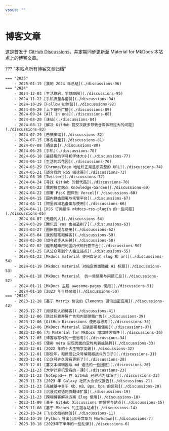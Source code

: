 ```yaml
---
vssue: ""
---
```


# 博客文章

这是首发于 [GitHub Discussions](https://github.com/shenweiyan/Knowledge-Garden/discussions)，并定期同步更新至 Material for MkDocs 本站点上的博客文章。

??? "本站点所有博客文章归档"

    === "2025"
        - 2025-01-15 [我的 2024 年总结](./discussions-96) 
    === "2024"
        - 2024-12-03 [生活跌宕，羽球向阳](./discussions-95) 
        - 2024-11-22 [手机流量与套餐](./discussions-94) 
        - 2024-10-29 [Follow 初体验](./discussions-92) 
        - 2024-09-29 [上下班听广播](./discussions-89) 
        - 2024-09-24 [All in one](./discussions-88) 
        - 2024-08-20 [诛仙](./discussions-84) 
        - 2024-08-12 [解决 GitHub 提交次数多导致仓库体积过大的问题](./discussions-83) 
        - 2024-07-29 [巴黎奥运](./discussions-82) 
        - 2024-07-15 [寒冬将至](./discussions-81) 
        - 2024-07-08 [晒桌面](./discussions-80) 
        - 2024-06-25 [手机](./discussions-78) 
        - 2024-06-18 [最舒服的字号和字体大小](./discussions-77) 
        - 2024-06-12 [生活的后花园](./discussions-76) 
        - 2024-05-29 [Chrome/Edge 地址栏正常显示完整的 URL](./discussions-74) 
        - 2024-05-21 [适合我的 RSS 阅读器](./discussions-73) 
        - 2024-05-16 [Twitter](./discussions-72) 
        - 2024-04-24 [寻找 GitHub 的替代品](./discussions-70) 
        - 2024-04-22 [我的独立站点 Knowledge-Garden](./discussions-69) 
        - 2024-04-22 [部署 PicX 图床到 Vercel](./discussions-68) 
        - 2024-04-15 [国内静态部署与托管平台](./discussions-67) 
        - 2024-04-11 [阿里云域名备案与使用](./discussions-66) 
        - 2024-04-11 [RSS 订阅插件 mkdocs-rss-plugin 的一些问题](./discussions-65) 
        - 2024-04-07 [无趣的人](./discussions-64) 
        - 2024-03-29 [腾讯云 cos 也被盗刷了](./discussions-63) 
        - 2024-03-27 [图床管理与使用](./discussions-62) 
        - 2024-03-04 [我的随笔和博客](./discussions-59) 
        - 2024-02-20 [如今迈步从头越](./discussions-58) 
        - 2024-02-02 [越来越难用的国内代码托管平台](./discussions-56) 
        - 2024-01-25 [从公众号到个人独立站点](./discussions-55) 
        - 2024-01-23 [Mkdocs material 使用自定义 slug 和 url](./discussions-54) 
        - 2024-01-19 [Mkdocs material 对指定页面隐藏 H1 标题](./discussions-53) 
        - 2024-01-18 [MkDocs Material  的一些使用与问题汇总](./discussions-52) 
        - 2024-01-11 [MkDocs 主题 awesome-pages 使用](./discussions-51) 
        - 2024-01-10 [2023 年年终总结](./discussions-50) 
    === "2023"
        - 2023-12-28 [基于 Matrix 协议的 Elements 通讯加密应用](./discussions-42) 
        - 2023-12-27 [阅读别人的博客](./discussions-41) 
        - 2023-12-06 [跳过任意开屏广告和内部弹窗广告](./discussions-39) 
        - 2023-12-06 [GitHub Discussions 使用与思考](./discussions-38) 
        - 2023-12-06 [MkDocs Material 安装部署和使用](./discussions-37) 
        - 2023-12-06 [为 Material for MkDocs 增加博客插件](./discussions-36) 
        - 2023-12-05 [博客与写作的一些思考](./discussions-34) 
        - 2023-12-05 [使用 meta 实现页面的定时刷新或跳转](./discussions-33) 
        - 2023-12-01 [2022 年的十大生物学突破](./discussions-32) 
        - 2023-12-01 [那些年，和微信公众号编辑器战斗的日子](./discussions-31) 
        - 2023-12-01 [公众号许久没有更新了](./discussions-28) 
        - 2023-12-01 [富文本编辑器与 md 语法的一些困惑](./discussions-26) 
        - 2023-11-23 [大学计算机没有的一课](./discussions-23) 
        - 2023-11-23 [Notepad++ 在 GitHub 已经沦为战场了](./discussions-22) 
        - 2023-11-23 [2023 年 Galaxy 社区大会会议报告](./discussions-21) 
        - 2023-11-23 [兆碱基中关于 Kb、KB、Bps、bps 的区别](./discussions-20) 
        - 2023-11-23 [沉浸式双语网页翻译扩展](./discussions-19) 
        - 2023-11-23 [跨端博客解决方案 Elog 使用](./discussions-18) 
        - 2023-11-09 [基于 GitHub Discussions 的博客与站点](./discussions-15) 
        - 2023-11-08 [基于 Mkdocs 的主题与站点](./discussions-14) 
        - 2023-10-24 [飞书文档初体验](./discussions-11) 
        - 2023-10-19 [Python 导出公众号文章为 Markdown](./discussions-7) 
        - 2023-10-18 [2023年下半年的一些乱弹](./discussions-6) 
